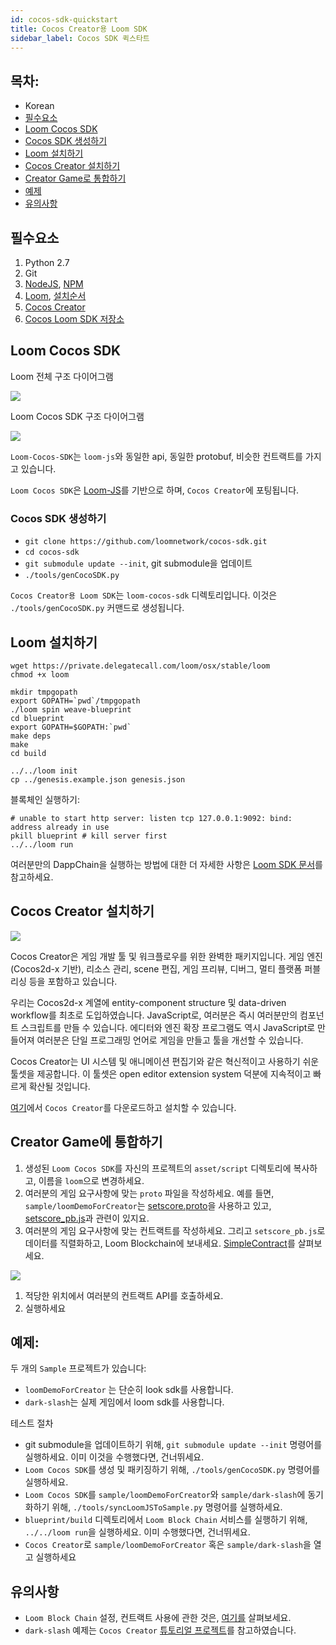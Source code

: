 ```yaml
---
id: cocos-sdk-quickstart
title: Cocos Creator용 Loom SDK
sidebar_label: Cocos SDK 퀵스타트
---
```

## 목차:

- Korean 
 - [필수요소](#prerequisites)
 - [Loom Cocos SDK](#loom-cocos-sdk)
 - [Cocos SDK 생성하기](#generate-cocos-sdk)
 - [Loom 설치하기](#install-loom)
 - [Cocos Creator 설치하기](#install-cocos-creator)
 - [Creator Game로 통합하기](#integrate-to-creator-game)
 - [예제](#sample)
 - [유의사항](#notice)

## 필수요소

1. Python 2.7
2. Git
3. [NodeJS](https://nodejs.org/en/), [NPM](https://www.npmjs.com/get-npm)
4. [Loom](https://loomx.io/), [설치순서](https://loomx.io/developers/docs/en/prereqs.html)
5. [Cocos Creator](http://www.cocos.com/creator)
6. [Cocos Loom SDK 저장소](https://github.com/loomnetwork/cocos-sdk/)

## Loom Cocos SDK

Loom 전체 구조 다이어그램

![](/developers/img/Loom-Cocos-SDK.png)

Loom Cocos SDK 구조 다이어그램

![](/developers/img/loom-cocos-sdk-struct.png)

`Loom-Cocos-SDK`는 `loom-js`와 동일한 api, 동일한 protobuf, 비슷한 컨트랙트를 가지고 있습니다.

`Loom Cocos SDK`은 [Loom-JS](https://github.com/loomnetwork/loom-js/)를 기반으로 하며, `Cocos Creator`에 포팅됩니다.

### Cocos SDK 생성하기

- `git clone https://github.com/loomnetwork/cocos-sdk.git`
- `cd cocos-sdk`
- `git submodule update --init`, git submodule을 업데이트
- `./tools/genCocoSDK.py`

`Cocos Creator용 Loom SDK`는 `loom-cocos-sdk` 디렉토리입니다. 이것은 `./tools/genCocoSDK.py` 커맨드로 생성됩니다.

## Loom 설치하기

    wget https://private.delegatecall.com/loom/osx/stable/loom
    chmod +x loom
    
    mkdir tmpgopath
    export GOPATH=`pwd`/tmpgopath
    ./loom spin weave-blueprint
    cd blueprint
    export GOPATH=$GOPATH:`pwd`
    make deps
    make
    cd build
    
    ../../loom init
    cp ../genesis.example.json genesis.json
    

블록체인 실행하기:

    # unable to start http server: listen tcp 127.0.0.1:9092: bind: address already in use
    pkill blueprint # kill server first
    ../../loom run
    

여러분만의 DappChain을 실행하는 방법에 대한 더 자세한 사항은 [Loom SDK 문서](https://loomx.io/developers/docs/en/prereqs.html)를 참고하세요.

## Cocos Creator 설치하기

![](http://www.cocos2d-x.org/s/images/creator_192.png)

Cocos Creator은 게임 개발 툴 및 워크플로우를 위한 완벽한 패키지입니다. 게임 엔진 (Cocos2d-x 기반), 리소스 관리, scene 편집, 게임 프리뷰, 디버그, 멀티 플랫폼 퍼블리싱 등을 포함하고 있습니다.

우리는 Cocos2d-x 계열에 entity-component structure 및 data-driven workflow를 최초로 도입하였습니다. JavaScript로, 여러분은 즉시 여러분만의 컴포넌트 스크립트를 만들 수 있습니다. 에디터와 엔진 확장 프로그램도 역시 JavaScript로 만들어져 여러분은 단일 프로그래밍 언어로 게임을 만들고 툴을 개선할 수 있습니다.

Cocos Creator는 UI 시스템 및 애니메이션 편집기와 같은 혁신적이고 사용하기 쉬운 툴셋을 제공합니다. 이 툴셋은 open editor extension system 덕분에 지속적이고 빠르게 확산될 것입니다.

[여기](http://www.cocos.com/creator)에서 `Cocos Creator`를 다운로드하고 설치할 수 있습니다.

## Creator Game에 통합하기

1. 생성된 `Loom Cocos SDK`를 자신의 프로젝트의 `asset/script` 디렉토리에 복사하고, 이름을 `loom`으로 변경하세요.
2. 여러분의 게임 요구사항에 맞는 `proto` 파일을 작성하세요. 예를 들면, `sample/loomDemoForCreator`는 [setscore.proto](https://github.com/loomnetwork/phaser-sdk-demo/blob/master/src/assets/protobuff/setscore.proto)을 사용하고 있고, [setscore_pb.js](https://github.com/loomnetwork/phaser-sdk-demo/blob/master/src/assets/protobuff/setscore_pb.js)과 관련이 있지요.
3. 여러분의 게임 요구사항에 맞는 컨트랙트를 작성하세요. 그리고 `setscore_pb.js`로 데이터를 직렬화하고, Loom Blockchain에 보내세요. [SimpleContract](https://github.com/loomnetwork/phaser-sdk-demo/blob/master/src/SimpleContract.js)를 살펴보세요.

![](/developers/img/script_loom_folder.png)

1. 적당한 위치에서 여러분의 컨트랙트 API를 호출하세요.
2. 실행하세요

## 예제:

두 개의 `Sample` 프로젝트가 있습니다:

- `loomDemoForCreator` 는 단순히 look sdk를 사용합니다.
- `dark-slash`는 실제 게임에서 loom sdk를 사용합니다.

테스트 절차

- git submodule을 업데이트하기 위해, `git submodule update --init` 명령어를 실행하세요. 이미 이것을 수행했다면, 건너뛰세요.
- `Loom Cocos SDK`를 생성 및 패키징하기 위해, `./tools/genCocoSDK.py` 명령어를 실행하세요.
- `Loom Cocos SDK`를 `sample/loomDemoForCreator`와 `sample/dark-slash`에 동기화하기 위해, `./tools/syncLoomJSToSample.py` 명령어를 실행하세요.
- `blueprint/build` 디렉토리에서 `Loom Block Chain` 서비스를 실행하기 위해, `../../loom run`을 실행하세요. 이미 수행했다면, 건너뛰세요.
- `Cocos Creator`로 `sample/loomDemoForCreator` 혹은 `sample/dark-slash`을 열고 실행하세요

## 유의사항

- `Loom Block Chain` 설정, 컨트랙트 사용에 관한 것은, [여기를](https://loomx.io/developers/docs/en/prereqs.html) 살펴보세요.
- `dark-slash` 예제는 `Cocos Creator` [튜토리얼 프로젝트](https://github.com/cocos-creator/tutorial-dark-slash)를 참고하였습니다.